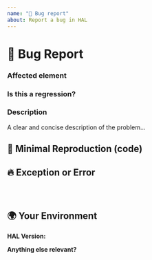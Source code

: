 ```yaml
---
name: "🐞 Bug report"
about: Report a bug in HAL
---
```


# 🐞 Bug Report

### Affected element
<!-- What element is HAL has an issue? -->


### Is this a regression?
<!-- Did this behavior use to work in the previous version of HAL? -->


### Description
<!-- ✍️--> A clear and concise description of the problem...

## 🔬 Minimal Reproduction (code)


## 🔥 Exception or Error
<pre><code>
<!-- If the issue is accompanied by an exception or an error, please share it below: -->
</code></pre>


## 🌍  Your Environment

**HAL Version:**

**Anything else relevant?**
<!-- ✍️Is this a browser specific issue? If so, please specify the browser and version. -->
